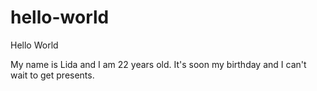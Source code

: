 # hello-world

Hello World

My name is Lida and I am 22 years old. 
It's soon my birthday and I can't wait to get presents.
